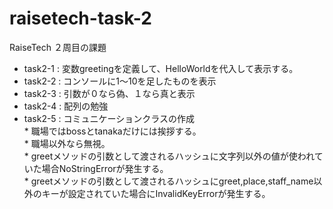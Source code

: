 # raisetech-task-2
RaiseTech ２周目の課題
* task2-1 : 変数greetingを定義して、HelloWorldを代入して表示する。
* task2-2 : コンソールに1〜10を足したものを表示
* task2-3 : 引数が０なら偽、１なら真と表示
* task2-4 : 配列の勉強
* task2-5 : コミュニケーションクラスの作成  
           * 職場ではbossとtanakaだけには挨拶する。  
           * 職場以外なら無視。  
           * greetメソッドの引数として渡されるハッシュに文字列以外の値が使われていた場合NoStringErrorが発生する。  
           * greetメソッドの引数として渡されるハッシュにgreet,place,staff_name以外のキーが設定されていた場合にInvalidKeyErrorが発生する。  

